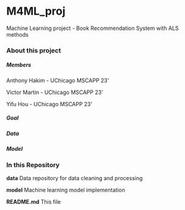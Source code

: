 # M4ML_proj
Machine Learning project - Book Recommendation System with ALS methods

### About this project

##### Members
Anthony Hakim - UChicago MSCAPP 23' </p>
Victor Martin - UChicago MSCAPP 23' </p>
Yifu Hou - UChicago MSCAPP 23' </p>

##### Goal

##### Data

##### Model


### In this Repository

**data** Data repository for data cleaning and processing </p>
**model** Machine learning model implementation </p>
**README.md** This file </p>
